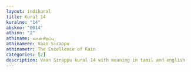 ```yaml
---
layout: indikural
title: Kural 14
kuralno: "14"
abskno: "0014"
athino: "2"
athiname: வான்சிறப்பு
athinameen: Vaan Sirappu
athinametr: The Excellence of Rain
categories: [2]
description: Vaan Sirappu kural 14 with meaning in tamil and english 
---
```


